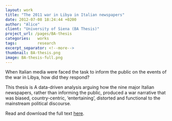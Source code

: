 ```yaml
---
layout: work
title: "The 2011 war in Libya in Italian newspapers"
date: 2012-07-08 18:24:44 +0200
author: "Alice"
client: "University of Siena (BA Thesis)"
project_url: /pages/BA-thesis
categories:   works
tags:         research
excerpt_separator: <!--more-->
thumbnail: BA-thesis.png
image: BA-thesis-full.png
---
```

When Italian media were faced the task to inform the public on the events of the war in Libya, how did they respond? 
<!--more-->

This thesis is A data-driven analysis arguing how the nine major Italian newspapers, rather than informing the public, produced a war narrative that was biased, country-centric, ‘entertaining’, distorted and functional to the mainstream political discourse.

Read and download the full text [here](/pages/BA-thesis).